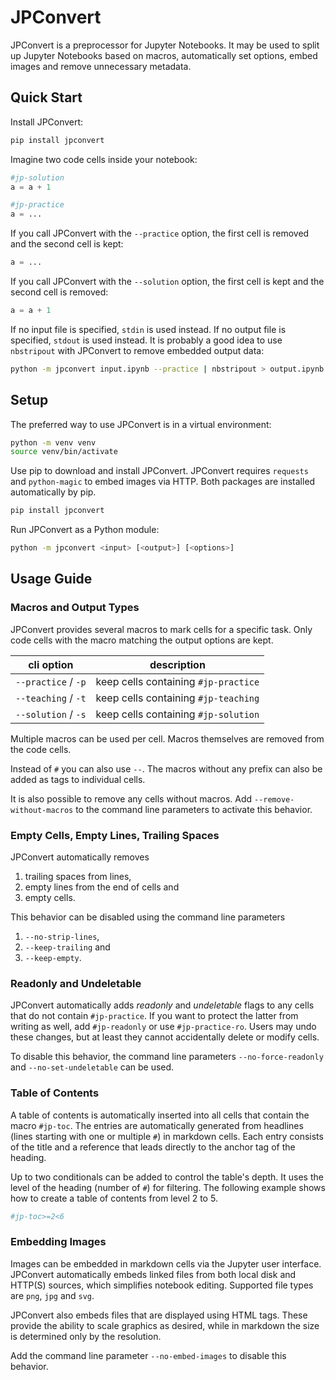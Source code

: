 # JPConvert

JPConvert is a preprocessor for Jupyter Notebooks. It may be used to split up Jupyter Notebooks based on macros,
automatically set options, embed images and remove unnecessary metadata.

## Quick Start

Install JPConvert:

```bash
pip install jpconvert
```

Imagine two code cells inside your notebook:

```python
#jp-solution
a = a + 1
```

```python
#jp-practice
a = ...
```

If you call JPConvert with the `--practice` option, the first cell is removed and the second cell is kept:

```python
a = ...
```

If you call JPConvert with the `--solution` option, the first cell is kept and the second cell is removed:

```python
a = a + 1
```

If no input file is specified, `stdin` is used instead. If no output file is specified, `stdout` is used instead. It is
probably a good idea to use `nbstripout` with JPConvert to remove embedded output data:

```bash
python -m jpconvert input.ipynb --practice | nbstripout > output.ipynb
```

## Setup

The preferred way to use JPConvert is in a virtual environment:

```bash
python -m venv venv
source venv/bin/activate
```

Use pip to download and install JPConvert. JPConvert requires `requests` and `python-magic` to embed images via HTTP.
Both packages are installed automatically by pip.

```bash
pip install jpconvert
```

Run JPConvert as a Python module:

```bash
python -m jpconvert <input> [<output>] [<options>]
```

## Usage Guide

### Macros and Output Types

JPConvert provides several macros to mark cells for a specific task. Only code cells with the macro matching the output
options are kept.

| cli option          | description                          |
|---------------------|--------------------------------------|
| `--practice` / `-p` | keep cells containing `#jp-practice` |
| `--teaching` / `-t` | keep cells containing `#jp-teaching` |
| `--solution` / `-s` | keep cells containing `#jp-solution` |

Multiple macros can be used per cell. Macros themselves are removed from the code cells.

Instead of `#` you can also use `--`. The macros without any prefix can also be added as tags to individual cells.

It is also possible to remove any cells without macros. Add `--remove-without-macros` to the command line parameters
to activate this behavior.

### Empty Cells, Empty Lines, Trailing Spaces

JPConvert automatically removes

1. trailing spaces from lines,
2. empty lines from the end of cells and
3. empty cells.

This behavior can be disabled using the command line parameters

1. `--no-strip-lines`,
2. `--keep-trailing` and
3. `--keep-empty`.

### Readonly and Undeletable

JPConvert automatically adds *readonly* and *undeletable* flags to any cells that do not contain `#jp-practice`. If you
want to protect the latter from writing as well, add `#jp-readonly` or use `#jp-practice-ro`. Users may undo these
changes, but at least they cannot accidentally delete or modify cells.

To disable this behavior, the command line parameters `--no-force-readonly` and `--no-set-undeletable` can be used.

### Table of Contents

A table of contents is automatically inserted into all cells that contain the macro `#jp-toc`. The entries are
automatically generated from headlines (lines starting with one or multiple `#`) in markdown cells. Each entry consists
of the title and a reference that leads directly to the anchor tag of the heading.

Up to two conditionals can be added to control the table's depth. It uses the level of the heading (number of `#`) for
filtering. The following example shows how to create a table of contents from level 2 to 5.

```python
#jp-toc>=2<6
```

### Embedding Images

Images can be embedded in markdown cells via the Jupyter user interface. JPConvert automatically embeds linked files
from both local disk and HTTP(S) sources, which simplifies notebook editing. Supported file types are `png`, `jpg` and
`svg`.

JPConvert also embeds files that are displayed using HTML tags. These provide the ability to scale graphics as desired,
while in markdown the size is determined only by the resolution.

Add the command line parameter `--no-embed-images` to disable this behavior.
